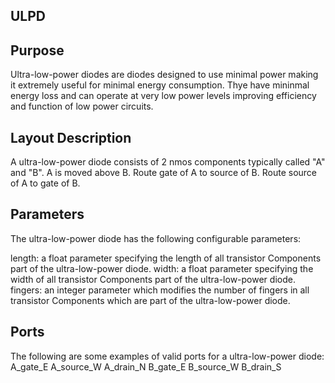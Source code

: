 ## ULPD

## Purpose

Ultra-low-power diodes are diodes designed to use minimal power making it extremely useful for minimal energy consumption. Thye have mininmal energy loss and can operate at very low power levels improving efficiency and function of low power circuits.

## Layout Description

A ultra-low-power diode consists of 2 nmos components typically called "A" and "B". A is moved above B. Route gate of A to source of B. Route source of A to gate of B.

## Parameters

The ultra-low-power diode has the following configurable parameters:

length: a float parameter specifying the length of all transistor Components part of the ultra-low-power diode.
width: a float parameter specifying the width of all transistor Components part of the ultra-low-power diode.
fingers: an integer parameter which modifies the number of fingers in all transistor Components which are part of the ultra-low-power diode.

## Ports

The following are some examples of valid ports for a ultra-low-power diode:
A_gate_E
A_source_W
A_drain_N
B_gate_E
B_source_W
B_drain_S